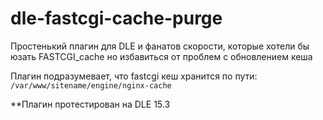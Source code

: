 # dle-fastcgi-cache-purge
Простенький плагин для DLE и фанатов скорости, которые хотели бы юзать FASTCGI_cache но избавиться от проблем с обновлением кеша

Плагин подразумевает, что fastcgi кеш хранится по пути:
```/var/www/sitename/engine/nginx-cache```

**Плагин протестирован на DLE 15.3
